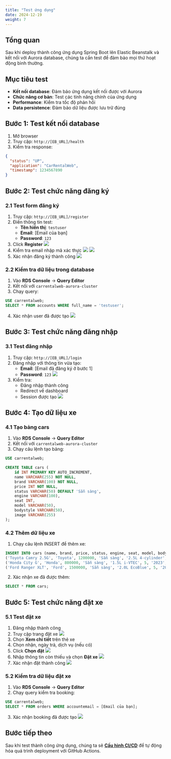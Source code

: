 ```yaml
---
title: "Test ứng dụng"
date: 2024-12-19
weight: 7
---
```


## Tổng quan

Sau khi deploy thành công ứng dụng Spring Boot lên Elastic Beanstalk và kết nối với Aurora database, chúng ta cần test để đảm bảo mọi thứ hoạt động bình thường.

## Mục tiêu test

- **Kết nối database**: Đảm bảo ứng dụng kết nối được với Aurora
- **Chức năng cơ bản**: Test các tính năng chính của ứng dụng
- **Performance**: Kiểm tra tốc độ phản hồi
- **Data persistence**: Đảm bảo dữ liệu được lưu trữ đúng

## Bước 1: Test kết nối database
1. Mở browser
2. Truy cập: `http://[EB_URL]/health`
3. Kiểm tra response:
```json
{
  "status": "UP",
  "application": "CarRentalWeb",
  "timestamp": 1234567890
}
```

## Bước 2: Test chức năng đăng ký

### 2.1 Test form đăng ký
1. Truy cập: `http://[EB_URL]/register`
2. Điền thông tin test:
   - **Tên hiển thị**: `testuser`
   - **Email**: [Email của bạn]
   - **Password**: `123`
3. Click **Register**
![](/images/007/01.png)
4. Kiểm tra email nhập mã xác thực
![](/images/007/02.png)
![](/images/007/03.png)
5. Xác nhận đăng ký thành công
![](/images/007/04.png)

### 2.2 Kiểm tra dữ liệu trong database
1. Vào **RDS Console** → **Query Editor**
2. Kết nối với `carrentalweb-aurora-cluster`
3. Chạy query:
```sql
USE carrentalweb;
SELECT * FROM accounts WHERE full_name = 'testuser';
```
4. Xác nhận user đã được tạo
![](/images/007/05.png)

## Bước 3: Test chức năng đăng nhập

### 3.1 Test đăng nhập
1. Truy cập: `http://[EB_URL]/login`
2. Đăng nhập với thông tin vừa tạo:
   - **Email**: [Email đã đăng ký ở bước 1]
   - **Password**: `123`
![](/images/007/06.png)
3. Kiểm tra:
   - Đăng nhập thành công
   - Redirect về dashboard
   - Session được tạo
![](/images/007/07.png)

## Bước 4: Tạo dữ liệu xe

### 4.1 Tạo bảng cars
1. Vào **RDS Console** → **Query Editor**
2. Kết nối với `carrentalweb-aurora-cluster`
3. Chạy câu lệnh tạo bảng:

```sql
USE carrentalweb;

CREATE TABLE cars (
    id INT PRIMARY KEY AUTO_INCREMENT,
    name VARCHAR(255) NOT NULL,
    brand VARCHAR(100) NOT NULL,
    price INT NOT NULL,
    status VARCHAR(50) DEFAULT 'Sẵn sàng',
    engine VARCHAR(100),
    seat INT,
    model VARCHAR(50),
    bodystyle VARCHAR(50),
    image VARCHAR(255)
);
```

### 4.2 Thêm dữ liệu xe
1. Chạy câu lệnh INSERT để thêm xe:

```sql
INSERT INTO cars (name, brand, price, status, engine, seat, model, bodystyle, image) VALUES
('Toyota Camry 2.5G', 'Toyota', 1200000, 'Sẵn sàng', '2.5L 4-cylinder', 5, '2023', 'Sedan', 'https://carshop.vn/wp-content/uploads/2022/07/hinh-nen-xe-oto-dep-7.jpg'),
('Honda City G', 'Honda', 800000, 'Sẵn sàng', '1.5L i-VTEC', 5, '2023', 'Sedan', 'honda-city.jpg'),
('Ford Ranger XLT', 'Ford', 1500000, 'Sẵn sàng', '2.0L EcoBlue', 5, '2023', 'Pickup', 'ford-ranger.jpg');
```

2. Xác nhận xe đã được thêm:
```sql
SELECT * FROM cars;
```

## Bước 5: Test chức năng đặt xe

### 5.1 Test đặt xe
1. Đăng nhập thành công
2. Truy cập trang đặt xe
![](/images/007/08.png)
3. Chọn **Xem chi tiết** trên thẻ xe
4. Chọn nhận, ngày trả, dịch vụ (nếu có)
5. Click **Chọn đặt**
![](/images/007/09.png)
6. Nhập thông tin còn thiếu và chọn **Đặt xe**
![](/images/007/10.png)
7. Xác nhận đặt thành công
![](/images/007/11.png)

### 5.2 Kiểm tra dữ liệu đặt xe
1. Vào **RDS Console** → **Query Editor**
2. Chạy query kiểm tra booking:
```sql
USE carrentalweb;
SELECT * FROM orders WHERE accountemail = [Email của bạn];
```
3. Xác nhận booking đã được tạo
![](/images/007/12.png)

## Bước tiếp theo

Sau khi test thành công ứng dụng, chúng ta sẽ **[Cấu hình CI/CD](../8-Cau-hinh-CI-CD/)** để tự động hóa quá trình deployment với GitHub Actions. 
